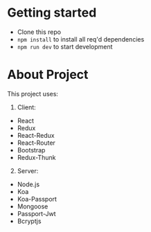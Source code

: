 Getting started
=================

* Clone this repo
* `npm install` to install all req'd dependencies
* `npm run dev` to start development

About Project
================

This project uses:

1. Client:
  * React
  * Redux
  * React-Redux
  * React-Router
  * Bootstrap
  * Redux-Thunk
  
2. Server:
  * Node.js
  * Koa
  * Koa-Passport
  * Mongoose
  * Passport-Jwt
  * Bcryptjs
  



